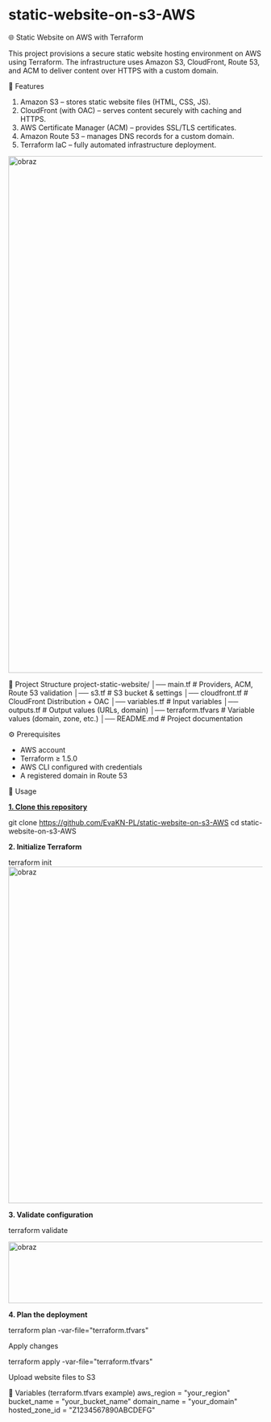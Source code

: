 # static-website-on-s3-AWS
🌐 Static Website on AWS with Terraform

This project provisions a secure static website hosting environment on AWS using Terraform.
The infrastructure uses Amazon S3, CloudFront, Route 53, and ACM to deliver content over HTTPS with a custom domain.

🚀 Features
1. Amazon S3 – stores static website files (HTML, CSS, JS).
2. CloudFront (with OAC) – serves content securely with caching and HTTPS.
3. AWS Certificate Manager (ACM) – provides SSL/TLS certificates.
4. Amazon Route 53 – manages DNS records for a custom domain.
5. Terraform IaC – fully automated infrastructure deployment.


<img width="1536" height="1024" alt="obraz" src="https://github.com/user-attachments/assets/faf4954d-b127-429b-b5ee-550dcbd14da1" />

📂 Project Structure
project-static-website/
│── main.tf          # Providers, ACM, Route 53 validation
│── s3.tf            # S3 bucket & settings
│── cloudfront.tf    # CloudFront Distribution + OAC
│── variables.tf     # Input variables
│── outputs.tf       # Output values (URLs, domain)
│── terraform.tfvars # Variable values (domain, zone, etc.)
│── README.md        # Project documentation

⚙️ Prerequisites
- AWS account
- Terraform ≥ 1.5.0
- AWS CLI configured with credentials
- A registered domain in Route 53

🔧 Usage

<u>**1. Clone this repository**</u>

git clone https://github.com/EvaKN-PL/static-website-on-s3-AWS
cd static-website-on-s3-AWS

<b>2. Initialize Terraform</b>

terraform init
<img width="1267" height="667" alt="obraz" src="https://github.com/user-attachments/assets/10edf0eb-c331-4cca-b5ae-14ba22558034" />


<b>3. Validate configuration</b>

terraform validate

<img width="795" height="122" alt="obraz" src="https://github.com/user-attachments/assets/67541637-a552-4dea-93e3-d1983681671a" />

<b>4. Plan the deployment</b>

terraform plan -var-file="terraform.tfvars"


Apply changes

terraform apply -var-file="terraform.tfvars"


Upload website files to S3

📌 Variables (terraform.tfvars example)
aws_region    = "your_region"
bucket_name   = "your_bucket_name"
domain_name   = "your_domain"
hosted_zone_id = "Z1234567890ABCDEFG"


